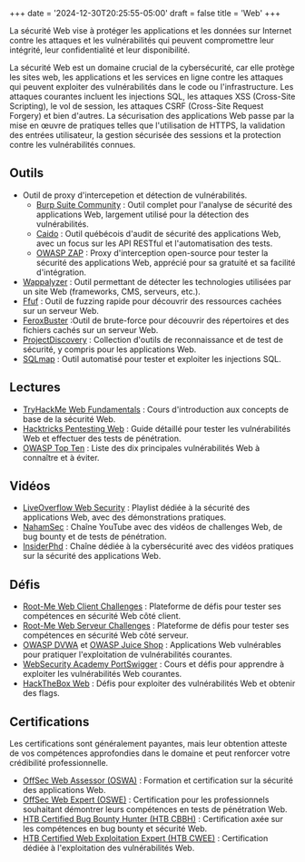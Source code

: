 +++
date = '2024-12-30T20:25:55-05:00'
draft = false
title = 'Web'
+++

La sécurité Web vise à protéger les applications et les données sur Internet contre les attaques et les vulnérabilités qui peuvent compromettre leur intégrité, leur confidentialité et leur disponibilité.<!--more-->

La sécurité Web est un domaine crucial de la cybersécurité, car elle protège les sites web, les applications et les services en ligne contre les attaques qui peuvent exploiter des vulnérabilités dans le code ou l'infrastructure. Les attaques courantes incluent les injections SQL, les attaques XSS (Cross-Site Scripting), le vol de session, les attaques CSRF (Cross-Site Request Forgery) et bien d'autres. La sécurisation des applications Web passe par la mise en œuvre de pratiques telles que l'utilisation de HTTPS, la validation des entrées utilisateur, la gestion sécurisée des sessions et la protection contre les vulnérabilités connues.

## Outils
- Outil de proxy d'intercepetion et détection de vulnérabilités.
    - [Burp Suite Community](https://portswigger.net/burp/communitydownload) : Outil complet pour l'analyse de sécurité des applications Web, largement utilisé pour la détection des vulnérabilités.
    - [Caido](https://caido.io/) : Outil québécois d'audit de sécurité des applications Web, avec un focus sur les API RESTful et l'automatisation des tests.
    - [OWASP ZAP](https://www.zaproxy.org/) : Proxy d'interception open-source pour tester la sécurité des applications Web, apprécié pour sa gratuité et sa facilité d'intégration.
- [Wappalyzer](https://www.wappalyzer.com/) : Outil permettant de détecter les technologies utilisées par un site Web (frameworks, CMS, serveurs, etc.).
- [Ffuf](https://github.com/ffuf/ffuf) : Outil de fuzzing rapide pour découvrir des ressources cachées sur un serveur Web.
- [FeroxBuster](https://github.com/epi052/feroxbuster) :Outil de brute-force pour découvrir des répertoires et des fichiers cachés sur un serveur Web.
- [ProjectDiscovery](https://github.com/projectdiscovery) : Collection d'outils de reconnaissance et de test de sécurité, y compris pour les applications Web.
- [SQLmap](https://sqlmap.org/) : Outil automatisé pour tester et exploiter les injections SQL.

## Lectures
- [TryHackMe Web Fundamentals](https://tryhackme.com/r/path/outline/web) : Cours d'introduction aux concepts de base de la sécurité Web.
- [Hacktricks Pentesting Web](https://book.hacktricks.xyz/pentesting-web/web-vulnerabilities-methodology) : Guide détaillé pour tester les vulnérabilités Web et effectuer des tests de pénétration.
- [OWASP Top Ten](https://owasp.org/www-project-top-ten/) : Liste des dix principales vulnérabilités Web à connaître et à éviter.

## Vidéos
- [LiveOverflow Web Security](https://www.youtube.com/playlist?list=PLhixgUqwRTjx2BmNF5-GddyqZcizwLLGP) : Playlist dédiée à la sécurité des applications Web, avec des démonstrations pratiques.
- [NahamSec](https://www.youtube.com/nahamsec) : Chaîne YouTube avec des vidéos de challenges Web, de bug bounty et de tests de pénétration.
- [InsiderPhd](https://www.youtube.com/@InsiderPhD) : Chaîne dédiée à la cybersécurité avec des vidéos pratiques sur la sécurité des applications Web.

## Défis
- [Root-Me Web Client Challenges](https://www.root-me.org/fr/Challenges/Web-Client/) : Plateforme de défis pour tester ses compétences en sécurité Web côté client.
- [Root-Me Web Serveur Challenges](https://www.root-me.org/fr/Challenges/Web-Serveur/) : Plateforme de défis pour tester ses compétences en sécurité Web côté serveur.
- [OWASP DVWA](https://github.com/digininja/DVWA) et [OWASP Juice Shop](https://github.com/juice-shop/juice-shop) : Applications Web vulnérables pour pratiquer l'exploitation de vulnérabilités courantes.
- [WebSecurity Academy PortSwigger](https://portswigger.net/web-security) : Cours et défis pour apprendre à exploiter les vulnérabilités Web courantes.
- [HackTheBox Web](https://app.hackthebox.com/challenges?category=5&sort_type=asc) : Défis pour exploiter des vulnérabilités Web et obtenir des flags.

## Certifications
Les certifications sont généralement payantes, mais leur obtention atteste de vos compétences approfondies dans le domaine et peut renforcer votre crédibilité professionnelle.
- [OffSec Web Assessor (OSWA)](https://www.offsec.com/courses/web-200/) : Formation et certification sur la sécurité des applications Web.
- [OffSec Web Expert (OSWE)](https://www.offsec.com/courses/web-300/) : Certification pour les professionnels souhaitant démontrer leurs compétences en tests de pénétration Web.
- [HTB Certified Bug Bounty Hunter (HTB CBBH)](https://academy.hackthebox.com/preview/certifications/htb-certified-bug-bounty-hunter) : Certification axée sur les compétences en bug bounty et sécurité Web.
- [HTB Certified Web Exploitation Expert (HTB CWEE)](https://academy.hackthebox.com/preview/certifications/htb-certified-web-exploitation-expert) : Certification dédiée à l'exploitation des vulnérabilités Web.